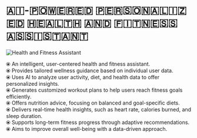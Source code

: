 # 🇦‌🇮‌-🇵‌🇴‌🇼‌🇪‌🇷‌🇪‌🇩‌ 🇵‌🇪‌🇷‌🇸‌🇴‌🇳‌🇦‌🇱‌🇮‌🇿‌🇪‌🇩‌ 🇭‌🇪‌🇦‌🇱‌🇹‌🇭‌ 🇦‌🇳‌🇩‌ 🇫‌🇮‌🇹‌🇳‌🇪‌🇸‌🇸‌ 🇦‌🇸‌🇸‌🇮‌🇸‌🇹‌🇦‌🇳‌🇹‌


![Health and Fitness Assistant](https://img.freepik.com/free-vector/scientists-doctors-futuristic-laboratory_107791-15922.jpg?ga=GA1.1.1906695768.1722986479&semt=ais_hybrid)

⦿ An intelligent, user-centered health and fitness assistant.  
⦿ Provides tailored wellness guidance based on individual user data.  
⦿ Uses AI to analyze user activity, diet, and health data to offer personalized insights.  
⦿ Generates customized workout plans to help users reach fitness goals efficiently.  
⦿ Offers nutrition advice, focusing on balanced and goal-specific diets.  
⦿ Delivers real-time health insights, such as heart rate, calories burned, and sleep duration.  
⦿ Supports long-term fitness progress through adaptive recommendations.  
⦿ Aims to improve overall well-being with a data-driven approach.
